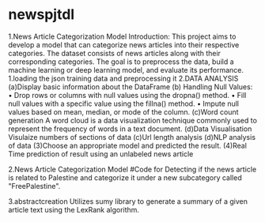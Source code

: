 # newspjtdl
1.News Article Categorization Model
Introduction:
This project aims to develop a model that can categorize news articles into their respective categories. 
The dataset consists of news articles along with their corresponding categories. 
The goal is to preprocess the data, build a machine learning or deep learning model, and evaluate its performance.
1.loading the json training data and preprocessing it
2.DATA ANALYSIS
(a)Display basic information about the DataFrame
(b)	Handling Null Values:
•	Drop rows or columns with null values using the dropna() method.
•	Fill null values with a specific value using the fillna() method.
•	Impute null values based on mean, median, or mode of the column.
(c)Word count generation
A word cloud is a data visualization technique commonly used to represent the frequency of words in a text document. 
(d)Data Visualisation
Visulaize numbers of sections of data
(c)Url length analysis
(d)NLP analysis of data
(3)Choose an appropriate model and predicted the result.
(4)Real Time prediction of result using an unlabeled news article


2.News Article Categorization Model
#Code for Detecting if the news article is related to Palestine and categorize it under a new subcategory called "FreePalestine".


3.abstractcreation
Utilizes sumy library to generate a summary of a given article text using the LexRank algorithm.
